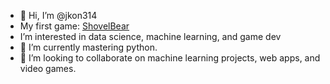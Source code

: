 - 👋 Hi, I’m @jkon314
- My first game: [ShovelBear](https://store.steampowered.com/app/2213730/ShovelBear/)
-  I’m interested in data science, machine learning, and game dev
- 🌱 I’m currently mastering python. 
- 💞️ I’m looking to collaborate on machine learning projects, web apps, and video games. 
  

<!---
jkon314/jkon314 is a ✨ special ✨ repository because its `README.md` (this file) appears on your GitHub profile.
You can click the Preview link to take a look at your changes.
--->
